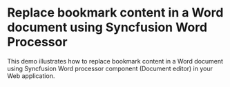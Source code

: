 # Replace bookmark content in a Word document using Syncfusion Word Processor
This demo illustrates how to replace bookmark content in a Word document using Syncfusion Word processor component (Document editor) in your Web application.
